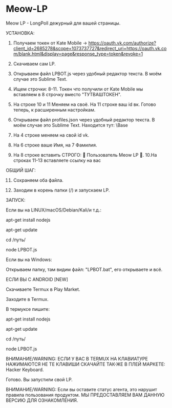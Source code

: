 # Meow-LP

Meow LP - LongPoll дежурный для вашей страницы.

УСТАНОВКА:

1. Получаем токен от Kate Mobile -> https://oauth.vk.com/authorize?client_id=2685278&scope=1073737727&redirect_uri=https://oauth.vk.com/blank.html&display=page&response_type=token&revoke=1
2. Скачиваем сам LP.
3. Открываем файл LPBOT.js через удобный редактор текста. В моём случае это Sublime Text. 
4. Ищем строчки: 8-11. Токен что получили от Kate Mobile мы вставляем в 8 строчку вместо "ТУТВАШТОКЕН". 
5. На строке 10 и 11 Меняем на своё. На 11 строке ваш id вк. 
Готово теперь, к расширенным настройкам.

6. Открываем файл profiles.json через удобный редактор текста. В моём случае это Sublime Text. Находится тут: \Base
7. На 4 строке меняем на свой id vk.
8. На 6 строке ваше Имя, на 7 Фамилия.
9. На 8 строке вставить СТРОГО: 👼 Пользователь Meow LP 👼.
10.На строках 11-13 вставляете ссылку на вас

ОБЩИЙ ШАГ:

11. Сохраняем оба файла.

12. Заходим в корень папки (/) и запускаем LP.

ЗАПУСК: 

Если вы на LINUX/macOS/Debian/Kali/и т.д.:

apt-get install nodejs

apt-get update

cd /путь/

node LPBOT.js

Если вы на Windows:

Открываем папку, там видим файл: "LPBOT.bat", его открываете и всё.

ЕСЛИ ВЫ С ANDROID [NEW]

Скачиваете Termux в Play Market.

Заходите в Termux.

В термуксе пишите:

apt-get install nodejs

apt-get update

cd /путь/

node LPBOT.js

ВНИМАНИЕ/WARNING: ЕСЛИ У ВАС В TERMUX НА КЛАВИАТУРЕ НАЖИМАЮТСЯ НЕ ТЕ КЛАВИШИ СКАЧАЙТЕ ТАК-ЖЕ В ПЛЕЙ МАРКЕТЕ: Hacker Keyboard.

Готово. Вы запустили свой LP.

ВНИМАНИЕ/WARNING: Если вы оставите статус агента, это нарушит правила пользования продуктом. МЫ ПРЕДОСТАВЛЯЕМ ВАМ ДАННУЮ ВЕРСИЮ ДЛЯ ОЗНАКОМЛЕНИЯ.
